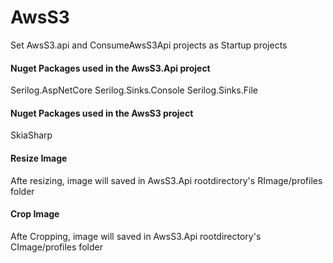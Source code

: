 # AwsS3

Set AwsS3.api and ConsumeAwsS3Api projects as Startup projects

#### Nuget Packages used in the AwsS3.Api project

Serilog.AspNetCore
Serilog.Sinks.Console
Serilog.Sinks.File

#### Nuget Packages used in the AwsS3 project

SkiaSharp

#### Resize Image

Afte resizing, image will saved in AwsS3.Api rootdirectory's RImage/profiles folder

#### Crop Image

Afte Cropping, image will saved in AwsS3.Api rootdirectory's CImage/profiles folder

